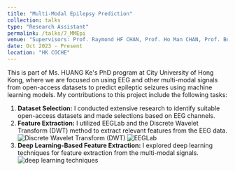 ```yaml
---
title: "Multi-Modal Epilepsy Prediction"
collection: talks
type: "Research Assistant"
permalink: /talks/7_MMEpi
venue: "Supervisors: Prof. Raymond HF CHAN, Prof. Ho Man CHAN, Prof. Bee Luan KHOO"
date: Oct 2023 - Present
location: "HK COCHE"
---
```


This is part of Ms. HUANG Ke's PhD program at City University of Hong Kong, where we are focused on using EEG and other multi-modal signals from open-access datasets to predict epileptic seizures using machine learning models. My contributions to this project include the following tasks:
1. **Dataset Selection:** I conducted extensive research to identify suitable open-access datasets and made selections based on EEG channels.
2. **Feature Extraction:** I utilized EEGLab and the Discrete Wavelet Transform (DWT) method to extract relevant features from the EEG data.
   ![Discrete Wavelet Transform (DWT)](https://yanweijin.github.io/images/DWT.png)
   ![EEGLab](https://yanweijin.github.io/images/eeglab.jpg)
3. **Deep Learning-Based Feature Extraction:** I explored deep learning techniques for feature extraction from the multi-modal signals.
   ![deep learning techniques](https://yanweijin.github.io/images/mmepi_dlfeature.png)
